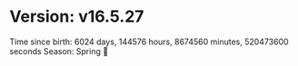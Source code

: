 # Version: v16.5.27
Time since birth: 6024 days, 144576 hours, 8674560 minutes, 520473600 seconds
Season: Spring 🌸
